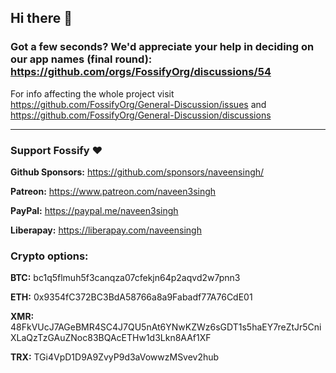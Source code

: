 ## Hi there 👋

### Got a few seconds? We'd appreciate your help in deciding on our app names (final round): https://github.com/orgs/FossifyOrg/discussions/54 

For info affecting the whole project visit https://github.com/FossifyOrg/General-Discussion/issues and https://github.com/FossifyOrg/General-Discussion/discussions

---

### Support Fossify :heart:
**Github Sponsors:** https://github.com/sponsors/naveensingh/

**Patreon:** https://www.patreon.com/naveen3singh

**PayPal:** https://paypal.me/naveen3singh

**Liberapay:** https://liberapay.com/naveensingh

### Crypto options:

**BTC:** bc1q5flmuh5f3canqza07cfekjn64p2aqvd2w7pnn3

**ETH:** 0x9354fC372BC3BdA58766a8a9Fabadf77A76CdE01

**XMR:** 48FkVUcJ7AGeBMR4SC4J7QU5nAt6YNwKZWz6sGDT1s5haEY7reZtJr5CniXLaQzTzGAuZNoc83BQAcETHw1d3Lkn8AAf1XF

**TRX:** TGi4VpD1D9A9ZvyP9d3aVowwzMSvev2hub

